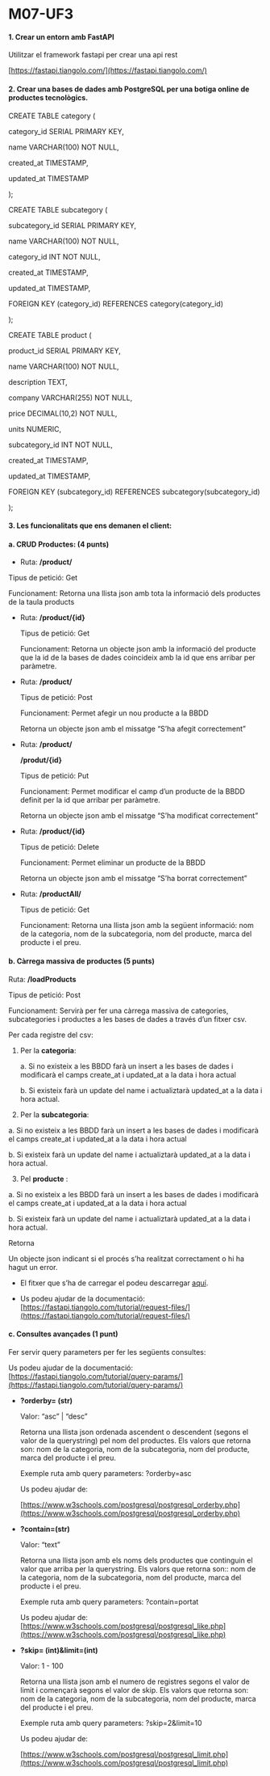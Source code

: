 # M07-UF3

#### 1.  Crear un entorn amb FastAPI
    

Utilitzar el framework fastapi per crear una api rest

[https://fastapi.tiangolo.com/](https://fastapi.tiangolo.com/)

  

#### 2.  Crear una bases de dades amb PostgreSQL per una botiga online de productes tecnològics.
    

  

CREATE TABLE category (

category_id SERIAL PRIMARY KEY,

name VARCHAR(100) NOT NULL,

created_at TIMESTAMP,

updated_at TIMESTAMP

);

  

CREATE TABLE subcategory (

subcategory_id SERIAL PRIMARY KEY,

name VARCHAR(100) NOT NULL,

category_id INT NOT NULL,

created_at TIMESTAMP,

updated_at TIMESTAMP,

FOREIGN KEY (category_id) REFERENCES category(category_id)

);

  

CREATE TABLE product (

product_id SERIAL PRIMARY KEY,

name VARCHAR(100) NOT NULL,

description TEXT,

company VARCHAR(255) NOT NULL,

price DECIMAL(10,2) NOT NULL,

units NUMERIC,

subcategory_id INT NOT NULL,

created_at TIMESTAMP,

updated_at TIMESTAMP,

FOREIGN KEY (subcategory_id) REFERENCES subcategory(subcategory_id)

);

  

#### 3.  Les funcionalitats que ens demanen el client:
    


####  a. CRUD Productes: (4 punts)
    

  

-   Ruta:  **/product/**
    

Tipus de petició: Get

Funcionament: Retorna una llista json amb tota la informació dels productes de la taula products

  

-   Ruta:  **/product/{id}**
    

	Tipus de petició: Get

	Funcionament: Retorna un objecte json amb la informació del producte que la id de la bases de dades coincideix amb la id que ens arribar per paràmetre.

  

-   Ruta:  **/product/**
    

	Tipus de petició: Post

	Funcionament: Permet afegir un nou producte a la BBDD

	Retorna un objecte  json amb el missatge “S’ha afegit correctement”

  

-   Ruta:  **/product/**
    

	**/produt/{id}**

	Tipus de petició: Put

	Funcionament: Permet modificar el camp d’un producte de la BBDD definit per la id que arribar per paràmetre.

	Retorna un objecte json amb el missatge “S’ha modificat correctement”

  

-   Ruta:  **/product/{id}**
    

	Tipus de petició: Delete

	Funcionament: Permet eliminar un producte de la BBDD

	Retorna un objecte  json amb el missatge “S’ha borrat correctement”

  

-   Ruta:  **/productAll/**
    

	Tipus de petició: Get

	Funcionament: Retorna una llista json amb la següent informació: nom de la categoria, nom de la subcategoria, nom del producte, marca del producte i el preu.

  

#### b.  Càrrega massiva de productes (5 punts)
    

Ruta:  **/loadProducts**

Tipus de petició: Post

Funcionament: Servirà per fer una càrrega massiva de categories, subcategories i productes a les bases de dades a través d’un fitxer csv.

Per cada registre del csv:

1.  Per la **categoria**:
    

	a.  Si no existeix a les BBDD farà un insert a les bases de dades i modificarà el camps create_at i updated_at a la data i hora actual
    
	b.  Si existeix farà un update del name i actualiztarà updated_at a la data i hora actual.
    

2.  Per la **subcategoria**:
    

a.  Si no existeix a les BBDD farà un insert a les bases de dades i modificarà el camps create_at i updated_at a la data i hora actual
    
b.  Si existeix farà un update del name i actualiztarà updated_at a la data i hora actual.
    

3.  Pel **producte** :
    

a.  Si no existeix a les BBDD farà un insert a les bases de dades i modificarà el camps create_at i updated_at a la data i hora actual
    
b.  Si existeix farà un update del name i actualiztarà updated_at a la data i hora actual.
    

Retorna

Un objecte json indicant si el procés s’ha realitzat correctament o hi ha hagut un error.

-   El fitxer que s’ha de carregar el podeu descarregar [aquí](https://drive.google.com/file/d/1pGX8MQj6-wj22o3PSOa9PdfS8LVYb74j/view?usp=sharing).
    
-   Us podeu ajudar de la documentació: [https://fastapi.tiangolo.com/tutorial/request-files/](https://fastapi.tiangolo.com/tutorial/request-files/)
    

  

#### c.  Consultes avançades (1 punt)
    

Fer servir query parameters per fer les següents consultes:

Us podeu ajudar de la documentació: [https://fastapi.tiangolo.com/tutorial/query-params/](https://fastapi.tiangolo.com/tutorial/query-params/)

-   **?orderby= (str)**
    

	   Valor: “asc” | “desc”
    
	 Retorna una llista json ordenada ascendent o descendent (segons el valor de la querystring) pel nom del productes. Els valors que retorna son: nom de la categoria, nom de la subcategoria, nom del producte, marca del producte i el preu.
    
	   Exemple ruta amb query parameters: ?orderby=asc
    
	  Us podeu ajudar de:
    

	[https://www.w3schools.com/postgresql/postgresql_orderby.php](https://www.w3schools.com/postgresql/postgresql_orderby.php)

-   **?contain=(str)**
    

	   Valor: “text”
    
	   Retorna una llista json amb els noms dels productes que continguin el valor que arriba per la querystring. Els valors que retorna son:: nom de la categoria, nom de la subcategoria, nom del producte, marca del producte i el preu.
    
	  Exemple ruta amb query parameters: ?contain=portat
    
	   Us podeu ajudar de: 	[https://www.w3schools.com/postgresql/postgresql_like.php](https://www.w3schools.com/postgresql/postgresql_like.php)
    

-   **?skip= (int)&limit=(int)**
    

	   Valor: 1 - 100
    
	   Retorna una llista json amb el numero de registres segons el valor de limit i començarà segons el valor de skip. Els valors que retorna son: nom de la categoria, nom de la subcategoria, nom del producte, marca del producte i el preu.
    
	   Exemple ruta amb query parameters: ?skip=2&limit=10
    
	   Us podeu ajudar de:
    

	[https://www.w3schools.com/postgresql/postgresql_limit.php](https://www.w3schools.com/postgresql/postgresql_limit.php)